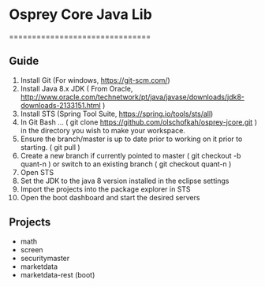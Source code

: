 # Osprey Core Java Lib
===============================

## Guide
1. Install Git (For windows, https://git-scm.com/)
2. Install Java 8.x JDK ( From Oracle, http://www.oracle.com/technetwork/pt/java/javase/downloads/jdk8-downloads-2133151.html )
3. Install STS (Spring Tool Suite, https://spring.io/tools/sts/all)
4. In Git Bash ... ( git clone https://github.com/olschofkah/osprey-jcore.git ) in the directory you wish to make your workspace.
5. Ensure the branch/master is up to date prior to working on it prior to starting. ( git pull )
6. Create a new branch if currently pointed to master ( git checkout -b quant-n ) or switch to an existing branch ( git checkout quant-n ) 
5. Open STS
6. Set the JDK to the java 8 version installed in the eclipse settings
7. Import the projects into the package explorer in STS
8. Open the boot dashboard and start the desired servers

## Projects
- math
- screen
- securitymaster
- marketdata
- marketdata-rest (boot)

